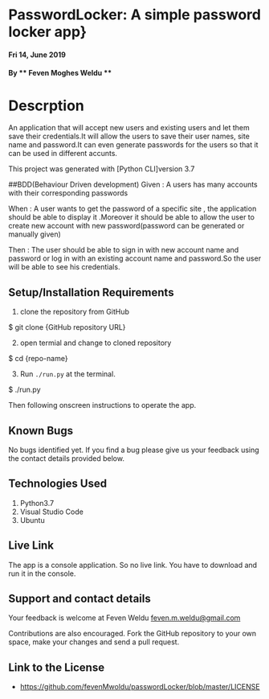 # PasswordLocker: A simple password locker app}

#### Fri 14, June 2019

#### By ** Feven Moghes Weldu **

# Descrption

An application that will accept new users and existing users and let them save their credentials.It will allow the users to save their user names, site name and password.It can even generate passwords for the users so that it can be used in different accunts.

This project was generated with [Python CLI]version 3.7

##BDD(Behaviour Driven development)
Given : A users has many accounts with their corresponding passwords

When : A user wants to get the password of a specific site , the application should be able to display it .Moreover it should be able to allow the user to create new account with new password(password can be generated or manually given)

Then : The user should be able to sign in with new account name and password or log in with an existing account name and password.So the user will be able to see his credentials.

## Setup/Installation Requirements

1) clone the repository from GitHub

$ git clone {GitHub repository URL}

2) open termial and change to cloned repository 

$ cd {repo-name}

3) Run `./run.py` at the terminal.

$ ./run.py

Then following onscreen instructions to operate the app.

## Known Bugs

No bugs identified yet. If you find a bug please give us your feedback using the contact details provided below.

## Technologies Used

1) Python3.7
2) Visual Studio Code
4) Ubuntu

## Live Link

The app is a console application. So no live link. You have to download and run it in the console.

## Support and contact details

Your feedback is welcome at Feven Weldu <feven.m.weldu@gmail.com>

Contributions are also encouraged. Fork the GitHub repository to your own space, make your changes and send a pull request.

## Link to the License
+ https://github.com/fevenMwoldu/passwordLocker/blob/master/LICENSE